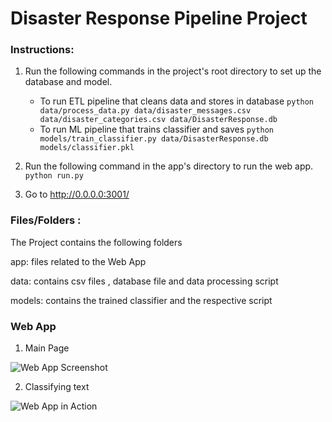 # Disaster Response Pipeline Project

### Instructions:
1. Run the following commands in the project's root directory to set up the database and model.

    - To run ETL pipeline that cleans data and stores in database
        `python data/process_data.py data/disaster_messages.csv data/disaster_categories.csv data/DisasterResponse.db`
    - To run ML pipeline that trains classifier and saves
        `python models/train_classifier.py data/DisasterResponse.db models/classifier.pkl`

2. Run the following command in the app's directory to run the web app.
    `python run.py`
    
3. Go to http://0.0.0.0:3001/

### Files/Folders :
The Project contains the following folders

app: files related to the Web App

data: contains csv files , database file and data processing script

models: contains the trained classifier and the respective script

### Web App
1. Main Page

![Web App Screenshot](https://user-images.githubusercontent.com/57795947/78289639-180bba80-7540-11ea-9a83-efaa80364ccb.PNG)

2. Classifying text

![Web App in Action](https://user-images.githubusercontent.com/57795947/78289933-881a4080-7540-11ea-855e-138570a0064f.PNG)
